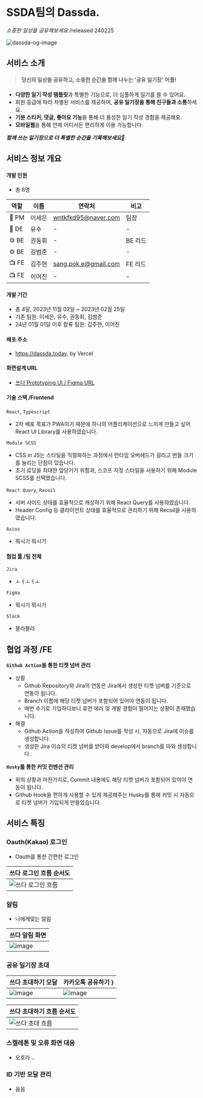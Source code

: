 # SSDA팀의 Dassda.
*소중한 일상을 공유해보세요* /released 240225

![dassda-og-image](https://github.com/SSDA-Side/SSDA-Front/assets/48979587/ab6673f3-8f7c-4f9a-8d2d-a7aaceb03ad1)

## 서비스 소개

> #### 당신의 일상을 공유하고, 소중한 순간을 함께 나누는 '공유 일기장' 어플!

- **다양한 일기 작성 탬플릿**과 특별한 기능으로, 더 심플하게 일기를 쓸 수 있어요.
- 회원 등급에 따라 차별된 서비스를 제공하며, **공유 일기장을 통해 친구들과 소통**하세요.
- **기분 스티커, 댓글, 좋아요 기능**을 통해 더 풍성한 일기 작성 경험을 제공해요.
- **모바일웹**을 통해 언제 어디서든 편리하게 이용 가능합니다.

***함께 쓰는 일기장으로 더 특별한 순간을 기록해보세요🙌***

## 서비스 정보 개요

#### 개발 인원
- 총 6명

| 역할 | 이름 | 연락처 | 비고 |
| ------------- | ------------- | ------------- | ------------- |
| 📝 PM | 이세은 | wntkfkd95@naver.com | 팀장 |
| 🎨 DE | 유수 | - | - |
| ⚙ BE | 권동휘 | - | BE 리드 |
| ⚙ BE | 김범준 | - | - |
| 📺 FE | 김주현 | sang.pok.e@gmail.com | FE 리드 |
| 📺 FE | 이어진 | - | - |

#### 개발 기간
- 총 4달, 2023년 11월 02일 ~ 2023년 02월 25일
- 기존 팀원: 이세은, 유수, 권동휘, 김범준
- 24년 01월 01일 이후 합류 팀원: 김주현, 이어진

#### 배포 주소
- https://dassda.today, by Vercel

#### 화면설계 URL
- [쓰다 Prototyping UI / Figma URL](https://www.figma.com/file/nx8EkCrbjOGxo22KYulTcP/%EA%B3%B5%EC%9C%A0-%EC%9D%BC%EA%B8%B0%EC%9E%A5?type=design&node-id=0%3A1&mode=design&t=dibWmhUdCesJXOy9-1)

#### 기술 스택 /Frontend
`React`, `Typescript`
- 2차 배포 목표가 PWA이기 때문에 하나의 어플리케이션으로 느끼게 만들고 싶어 React UI Library를 사용하였습니다.

`Module SCSS`
- CSS in JS는 스타일을 직렬화하는 과정에서 런타임 오버헤드가 걸리고 번들 크기를 늘리는 단점이 있습니다.
- 초기 로딩을 최대한 앞당기기 위함과, 스코프 지정 스타일을 사용하기 위해 Module SCSS를 선택했습니다.

`React Query`, `Recoil`
- 서버 사이드 상태를 효율적으로 캐싱하기 위해 React Query를 사용하였습니다.
- Header Config 등 클라이언트 상태를 효율적으로 관리하기 위해 Recoil을 사용하였습니다.

`Axios`
- 뭐시기 뭐시기

#### 협업 툴 /팀 전체
`Jira`
- ㅗㅓㅗㅓㅗ

`Figma`
- 뭐시기 뭐시기

`Slack`
- 블라블라

## 협업 과정 /FE

**`Github Action`을 통한 티켓 넘버 관리**
- 상황
  - Github Repository와 Jira의 연동은 Jira에서 생성한 티켓 넘버를 기준으로 연동이 됩니다.
  - Branch 이름에 해당 티켓 넘버가 포함되어 있어야 연동이 됩니다.
  - 매번 수기로 기입하다보니 휴먼 에러 및 개발 경험이 떨어지는 상황이 존재했습니다.
- 해결
  - Github Action을 작성하여 Github Issue를 작성 시, 자동으로 Jira에 이슈를 생성합니다.
  - 생성한 Jira 이슈의 티켓 넘버를 받아와 develop에서 branch를 따와 생성합니다.

**`Husky`를 통한 커밋 컨벤션 관리**
- 위의 상황과 마찬가지로, Commit 내용에도 해당 티켓 넘버가 포함되어 있어야 연동이 됩니다.
- Github Hook을 편하게 사용할 수 있게 제공해주는 Husky를 통해 커밋 시 자동으로 티켓 넘버가 기입되게 만들었습니다.

## 서비스 특징

### Oauth(Kakao) 로그인
- Oauth를 통한 간편한 로그인

| 쓰다 로그인 흐름 순서도 |
| -------- |
| ![쓰다 로그인 흐름](https://github.com/SSDA-Side/SSDA-Front/assets/48979587/7f7c6086-fb49-43a5-8c8c-2711c6efcfa5) |


### 알림
- 나에게맞는 알림

| 쓰다 알림 화면 |
| -------- |
| ![image](https://github.com/SSDA-Side/SSDA-Front/assets/48979587/54324464-f0f9-4a32-8d85-052d07760d80) |


### 공유 일기장 초대
| 쓰다 초대하기 모달 | 카카오톡 공유하기 }
| -------- | ------- |
| ![image](https://github.com/SSDA-Side/SSDA-Front/assets/48979587/fcb9af26-c0f7-476a-a580-fc1eada330ba) | ![image](https://github.com/SSDA-Side/SSDA-Front/assets/48979587/a5d4bdea-447b-46d9-aa8a-1840f272bcaf) |




| 쓰다 초대하기 흐름 순서도 |
| -------- |
| ![쓰다 초대 흐름](https://github.com/SSDA-Side/SSDA-Front/assets/48979587/8e5d0fe8-8ce3-4485-ae0c-4011c21dae54) |


### 스켈레톤 및 오류 화면 대응
- 오호라 ..

### ID 기반 모달 관리
- 음음
